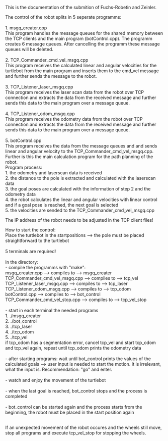 This is the documentation of the submition of Fuchs-Robetin and Zeinler.

The control of the robot splits in 5 seperate programms:<br><br>
    1. msgq_creater.cpp<br>
        This program handles the message queues for the shared memory between the TCP clients and the main program (botControl.cpp).
        The programm creates 6 message queues. After cancelling the programm these message queues will be deleted.<br><br>
    2. TCP_Commander_cmd_vel_msgq.cpp<br>
        This program receives the calculated linear and angular velocities for the turtlebot from the main program and inserts them to the cmd_vel message and further sends the message to the robot. <br><br>
    3. TCP_Listener_laser_msgq.cpp<br>
        This program receives the laser scan data from the robot over TCP connection and extracts the data from the received message and further sends this data to the main program over a message queue.<br><br>
    4. TCP_Listener_odom_msgq.cpp<br>
        This program receives the odometry data from the robot over TCP connection and extracts the data from the received message and further sends this data to the main program over a message queue.<br><br>
    5. botControl.cpp<br>
        This program receives the data from the message queues and and sends linear and angular velocity to the TCP_Commander_cmd_vel_msgq.cpp.<br>
        Further is this the main calculation program for the path planning of the robot.<br>
        Program process:<br>
            1. the odometry and laserscan data is received<br>
            2. the distance to the pole is extracted and calculated with the laserscan data<br>
            3. the goal poses are calculated with the information of step 2 and the odometry data<br>
            4. the robot calculates the linear and angular velocities with linear control and if a goal pose is reached, the next goal is selected<br>
            5. the velocities are sended to the TCP_Commander_cmd_vel_msgq.cpp

The IP address of the robot needs to be adjusted in the TCP client files!
        
How to start the control:<br>
Place the turtlebot in the startpositions --> the pole must be placed straightforward to the turtlebot<br><br>
5 terminals are required!<br><br>
In the directory:<br>
    - compile the programms with "make":<br>
        msgq_creater.cpp                --> compiles to -->     msgq_creater<br>
        TCP_Commander_cmd_vel_msgq.cpp  --> compiles to -->     tcp_vel<br>
        TCP_Listener_laser_msgq.cpp     --> compiles to -->     tcp_laser<br>
        TCP_Listener_odom_msgq.cpp      --> compiles to -->     tcp_odom<br>
        botControl.cpp                  --> compiles to -->     bot_control<br>
        TCP_Commander_cmd_vel_stop.cpp  --> compiles to -->     tcp_vel_stop<br><br>
    - start in each terminal the needed programs<br>
        1.  ./msgq_creater<br>
        2.  ./bot_control<br>
        3.  ./tcp_laser<br>
        4.  ./tcp_odom<br>
        5.  ./tcp_vel<br>
            if tcp_odom has a segmentation error, cancel tcp_vel and start tcp_odom and tcp_vel again, repeat until tcp_odom prints the odometry data<br><br>
    - after starting programs: wait until bot_control prints the values of the calculated goals --> user input is needed to start the motion. It is irrelevant, what the input is. Recommendation: "go" and enter.<br><br>
    - watch and enjoy the movement of the turtlebot<br><br>
    - when the last goal is reached, bot_control stops and the process is completed<br><br>
    - bot_control can be started again and the process starts from the beginning, the robot must be placed in the start position again<br><br>

If an unexpected movement of the robot occures and the wheels still move, stop all programs and execute tcp_vel_stop for stopping the wheels.
